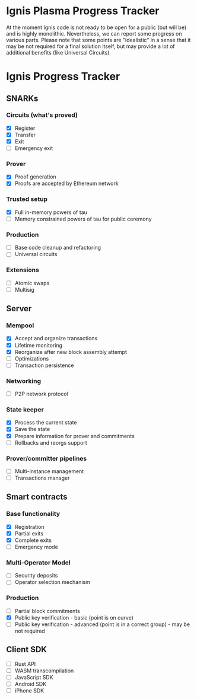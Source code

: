 # Ignis Plasma Progress Tracker

At the moment Ignis code is not ready to be open for a public (but will be) and is highly monolithic. Nevertheless, we can report some progress on various parts. Please note that some points are "idealistic" in a sense that it may be not required for a final solution itself, but may provide a lot of additional benefits (like Universal Circuits)

# Ignis Progress Tracker

## SNARKs

### Circuits (what's proved)

- [x] Register
- [x] Transfer
- [x] Exit
- [ ] Emergency exit

### Prover

- [x] Proof generation
- [x] Proofs are accepted by Ethereum network

### Trusted setup

- [x] Full in-memory powers of tau
- [ ] Memory constrained powers of tau for public ceremony

### Production

- [ ] Base code cleanup and refactoring
- [ ] Universal circuits

### Extensions

- [ ] Atomic swaps
- [ ] Multisig

## Server

### Mempool

- [x] Accept and organize transactions
- [x] Lifetime monitoring
- [x] Reorganize after new block assembly attempt
- [ ] Optimizations
- [ ] Transaction persistence

### Networking

- [ ] P2P network protocol

### State keeper

- [x] Process the current state
- [x] Save the state
- [x] Prepare information for prover and commitments 
- [ ] Rollbacks and reorgs support

### Prover/committer pipelines

- [ ] Multi-instance management
- [ ] Transactions manager

## Smart contracts

### Base functionality

- [x] Registration
- [x] Partial exits
- [x] Complete exits
- [ ] Emergency mode

### Multi-Operator Model

- [ ] Security deposits
- [ ] Operator selection mechanism

### Production

- [ ] Partial block commitments
- [x] Public key verification - basic (point is on curve)
- [ ] Public key verification - advanced (point is in a correct group) - may be not required

## Client SDK

- [ ] Rust API
- [ ] WASM transcompilation
- [ ] JavaScript SDK
- [ ] Android SDK
- [ ] iPhone SDK
